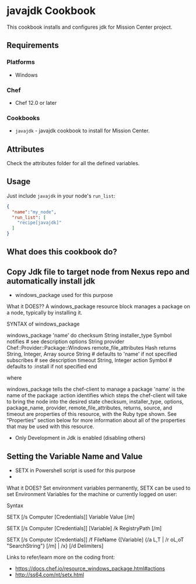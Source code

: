 # javajdk Cookbook

This cookbook installs and configures jdk for Mission Center project.

## Requirements

### Platforms

- Windows

### Chef

- Chef 12.0 or later

### Cookbooks

- `javajdk` - javajdk cookbook to install for Mission Center.

## Attributes

Check the attributes folder for all the defined variables.


## Usage

Just include `javajdk` in your node's `run_list`:

```json
{
  "name":"my_node",
  "run_list": [
    "recipe[javajdk]"
  ]
}
```

## What does this cookbook do?

## Copy Jdk file to target node from Nexus repo and automatically install jdk
 - windows_package used for this purpose
 
What it DOES??
A windows_package resource block manages a package on a node, typically by installing it.
 
SYNTAX of windows_package

windows_package 'name' do
  checksum                   String
  installer_type             Symbol
  notifies                   # see description
  options                    String
  provider                   Chef::Provider::Package::Windows
  remote_file_attributes     Hash
  returns                    String, Integer, Array
  source                     String # defaults to 'name' if not specified
  subscribes                 # see description
  timeout                    String, Integer
  action                     Symbol # defaults to :install if not specified
end

where

windows_package tells the chef-client to manage a package
'name' is the name of the package
:action identifies which steps the chef-client will take to bring the node into the desired state
checksum, installer_type, options, package_name, provider, remote_file_attributes, returns, source, and timeout are properties of this resource, with the Ruby type shown. See “Properties” section below for more information about all of the properties that may be used with this resource.

 - Only Development in Jdk is enabled (disabling others)

## Setting the Variable Name and Value

 - SETX in Powershell script is used for this purpose
 - 
What it DOES?
Set environment variables permanently, SETX can be used to set Environment Variables for the machine or currently logged on user:

Syntax

   SETX [/s Computer [Credentials]] Variable Value [/m]

   SETX [/s Computer [Credentials]] [Variable] /k RegistryPath [/m]

   SETX [/s Computer [Credentials]] /f FileName {[Variable] {/a L,T | /r oL,oT "SearchString"}
        [/m] | /x} [/d Delimiters]


Links to refer/learn more on the coding front:

 - https://docs.chef.io/resource_windows_package.html#actions
 - http://ss64.com/nt/setx.html
